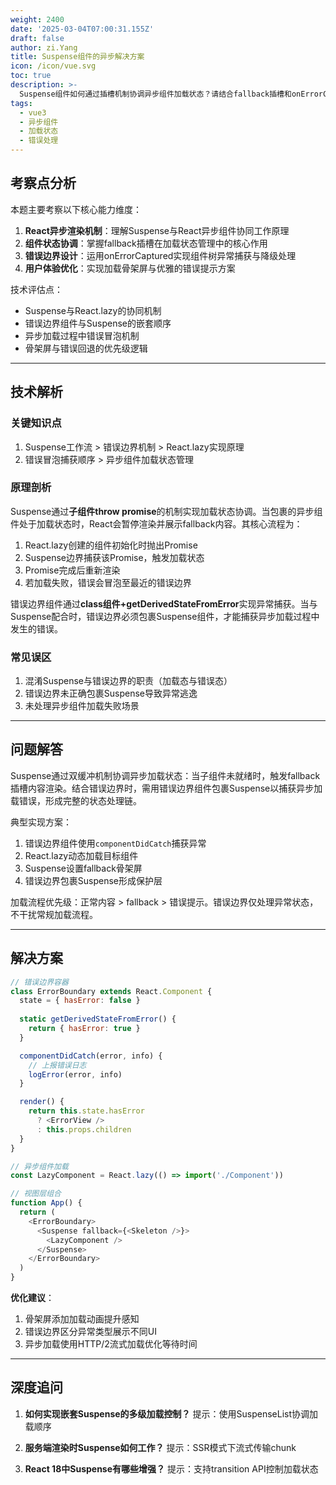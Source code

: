 ```yaml
---
weight: 2400
date: '2025-03-04T07:00:31.155Z'
draft: false
author: zi.Yang
title: Suspense组件的异步解决方案
icon: /icon/vue.svg
toc: true
description: >-
  Suspense组件如何通过插槽机制协调异步组件加载状态？请结合fallback插槽和onErrorCaptured生命周期，说明错误边界处理与加载骨架屏的实现方案。
tags:
  - vue3
  - 异步组件
  - 加载状态
  - 错误处理
---
```




## 考察点分析

本题主要考察以下核心能力维度：

1. **React异步渲染机制**：理解Suspense与React异步组件协同工作原理
2. **组件状态协调**：掌握fallback插槽在加载状态管理中的核心作用
3. **错误边界设计**：运用onErrorCaptured实现组件树异常捕获与降级处理
4. **用户体验优化**：实现加载骨架屏与优雅的错误提示方案

技术评估点：

- Suspense与React.lazy的协同机制
- 错误边界组件与Suspense的嵌套顺序
- 异步加载过程中错误冒泡机制
- 骨架屏与错误回退的优先级逻辑

---

## 技术解析

### 关键知识点

1. Suspense工作流 > 错误边界机制 > React.lazy实现原理
2. 错误冒泡捕获顺序 > 异步组件加载状态管理

### 原理剖析

Suspense通过**子组件throw promise**的机制实现加载状态协调。当包裹的异步组件处于加载状态时，React会暂停渲染并展示fallback内容。其核心流程为：

1. React.lazy创建的组件初始化时抛出Promise
2. Suspense边界捕获该Promise，触发加载状态
3. Promise完成后重新渲染
4. 若加载失败，错误会冒泡至最近的错误边界

错误边界组件通过**class组件+getDerivedStateFromError**实现异常捕获。当与Suspense配合时，错误边界必须包裹Suspense组件，才能捕获异步加载过程中发生的错误。

### 常见误区

1. 混淆Suspense与错误边界的职责（加载态与错误态）
2. 错误边界未正确包裹Suspense导致异常逃逸
3. 未处理异步组件加载失败场景

---

## 问题解答

Suspense通过双缓冲机制协调异步加载状态：当子组件未就绪时，触发fallback插槽内容渲染。结合错误边界时，需用错误边界组件包裹Suspense以捕获异步加载错误，形成完整的状态处理链。

典型实现方案：

1. 错误边界组件使用`componentDidCatch`捕获异常
2. React.lazy动态加载目标组件
3. Suspense设置fallback骨架屏
4. 错误边界包裹Suspense形成保护层

加载流程优先级：正常内容 > fallback > 错误提示。错误边界仅处理异常状态，不干扰常规加载流程。

---

## 解决方案

```javascript
// 错误边界容器
class ErrorBoundary extends React.Component {
  state = { hasError: false }
  
  static getDerivedStateFromError() {
    return { hasError: true }
  }

  componentDidCatch(error, info) {
    // 上报错误日志
    logError(error, info)
  }

  render() {
    return this.state.hasError 
      ? <ErrorView />
      : this.props.children
  }
}

// 异步组件加载
const LazyComponent = React.lazy(() => import('./Component'))

// 视图层组合
function App() {
  return (
    <ErrorBoundary>
      <Suspense fallback={<Skeleton />}>
        <LazyComponent />
      </Suspense>
    </ErrorBoundary>
  )
}
```

**优化建议**：

1. 骨架屏添加加载动画提升感知
2. 错误边界区分异常类型展示不同UI
3. 异步加载使用HTTP/2流式加载优化等待时间

---

## 深度追问

1. **如何实现嵌套Suspense的多级加载控制？**
提示：使用SuspenseList协调加载顺序

2. **服务端渲染时Suspense如何工作？**
提示：SSR模式下流式传输chunk

3. **React 18中Suspense有哪些增强？**
提示：支持transition API控制加载状态
